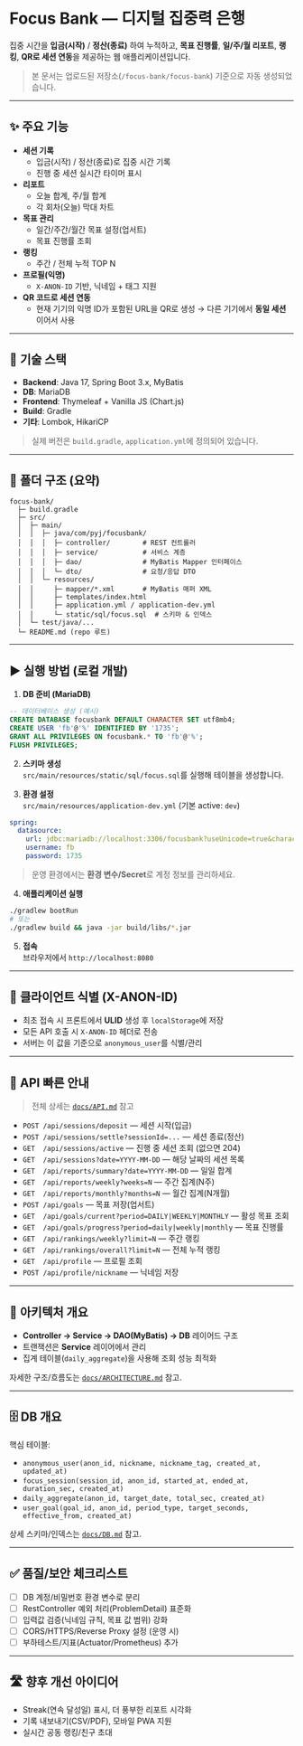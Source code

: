 # Focus Bank — 디지털 집중력 은행

집중 시간을 **입금(시작)** / **정산(종료)** 하여 누적하고, **목표 진행률**, **일/주/월 리포트**, **랭킹**, **QR로 세션 연동**을 제공하는 웹 애플리케이션입니다.

> 본 문서는 업로드된 저장소(`/focus-bank/focus-bank`) 기준으로 자동 생성되었습니다.

---

## ✨ 주요 기능
- **세션 기록**
  - 입금(시작) / 정산(종료)로 집중 시간 기록
  - 진행 중 세션 실시간 타이머 표시
- **리포트**
  - 오늘 합계, 주/월 합계
  - 각 회차(오늘) 막대 차트
- **목표 관리**
  - 일간/주간/월간 목표 설정(업서트)
  - 목표 진행률 조회
- **랭킹**
  - 주간 / 전체 누적 TOP N
- **프로필(익명)**
  - `X-ANON-ID` 기반, 닉네임 + 태그 지원
- **QR 코드로 세션 연동**
  - 현재 기기의 익명 ID가 포함된 URL을 QR로 생성 → 다른 기기에서 **동일 세션** 이어서 사용

---

## 🧱 기술 스택
- **Backend**: Java 17, Spring Boot 3.x, MyBatis
- **DB**: MariaDB
- **Frontend**: Thymeleaf + Vanilla JS (Chart.js)
- **Build**: Gradle
- **기타**: Lombok, HikariCP

> 실제 버전은 `build.gradle`, `application.yml`에 정의되어 있습니다.

---

## 📁 폴더 구조 (요약)
```
focus-bank/
  ├─ build.gradle
  ├─ src/
  │  ├─ main/
  │  │  ├─ java/com/pyj/focusbank/
  │  │  │  ├─ controller/        # REST 컨트롤러
  │  │  │  ├─ service/           # 서비스 계층
  │  │  │  ├─ dao/               # MyBatis Mapper 인터페이스
  │  │  │  └─ dto/               # 요청/응답 DTO
  │  │  └─ resources/
  │  │     ├─ mapper/*.xml       # MyBatis 매퍼 XML
  │  │     ├─ templates/index.html
  │  │     ├─ application.yml / application-dev.yml
  │  │     └─ static/sql/focus.sql  # 스키마 & 인덱스
  │  └─ test/java/...
  └─ README.md (repo 루트)
```

---

## ▶️ 실행 방법 (로컬 개발)

1) **DB 준비 (MariaDB)**  
```sql
-- 데이터베이스 생성 (예시)
CREATE DATABASE focusbank DEFAULT CHARACTER SET utf8mb4;
CREATE USER 'fb'@'%' IDENTIFIED BY '1735';
GRANT ALL PRIVILEGES ON focusbank.* TO 'fb'@'%';
FLUSH PRIVILEGES;
```

2) **스키마 생성**  
`src/main/resources/static/sql/focus.sql`를 실행해 테이블을 생성합니다.

3) **환경 설정**  
`src/main/resources/application-dev.yml` (기본 active: `dev`)
```yaml
spring:
  datasource:
    url: jdbc:mariadb://localhost:3306/focusbank?useUnicode=true&characterEncoding=utf8
    username: fb
    password: 1735
```
> 운영 환경에서는 **환경 변수/Secret**로 계정 정보를 관리하세요.

4) **애플리케이션 실행**
```bash
./gradlew bootRun
# 또는
./gradlew build && java -jar build/libs/*.jar
```

5) **접속**  
브라우저에서 `http://localhost:8080`

---

## 🔐 클라이언트 식별 (X-ANON-ID)

- 최초 접속 시 프론트에서 **ULID** 생성 후 `localStorage`에 저장
- 모든 API 호출 시 `X-ANON-ID` 헤더로 전송
- 서버는 이 값을 기준으로 `anonymous_user`를 식별/관리

---

## 🔗 API 빠른 안내

> 전체 상세는 [`docs/API.md`](./docs/API.md) 참고

- `POST /api/sessions/deposit` — 세션 시작(입금)  
- `POST /api/sessions/settle?sessionId=...` — 세션 종료(정산)  
- `GET  /api/sessions/active` — 진행 중 세션 조회 (없으면 204)  
- `GET  /api/sessions?date=YYYY-MM-DD` — 해당 날짜의 세션 목록  
- `GET  /api/reports/summary?date=YYYY-MM-DD` — 일일 합계  
- `GET  /api/reports/weekly?weeks=N` — 주간 집계(N주)  
- `GET  /api/reports/monthly?months=N` — 월간 집계(N개월)  
- `POST /api/goals` — 목표 저장(업서트)  
- `GET  /api/goals/current?period=DAILY|WEEKLY|MONTHLY` — 활성 목표 조회  
- `GET  /api/goals/progress?period=daily|weekly|monthly` — 목표 진행률  
- `GET  /api/rankings/weekly?limit=N` — 주간 랭킹  
- `GET  /api/rankings/overall?limit=N` — 전체 누적 랭킹  
- `GET  /api/profile` — 프로필 조회  
- `POST /api/profile/nickname` — 닉네임 저장

---

## 🧩 아키텍처 개요

- **Controller → Service → DAO(MyBatis) → DB** 레이어드 구조
- 트랜잭션은 **Service** 레이어에서 관리
- 집계 테이블(`daily_aggregate`)을 사용해 조회 성능 최적화

자세한 구조/흐름도는 [`docs/ARCHITECTURE.md`](./docs/ARCHITECTURE.md) 참고.

---

## 🗄️ DB 개요

핵심 테이블:

- `anonymous_user(anon_id, nickname, nickname_tag, created_at, updated_at)`
- `focus_session(session_id, anon_id, started_at, ended_at, duration_sec, created_at)`
- `daily_aggregate(anon_id, target_date, total_sec, created_at)`
- `user_goal(goal_id, anon_id, period_type, target_seconds, effective_from, created_at)`

상세 스키마/인덱스는 [`docs/DB.md`](./docs/DB.md) 참고.

---

## ✅ 품질/보안 체크리스트

- [ ] DB 계정/비밀번호 환경 변수로 분리
- [ ] RestController 예외 처리(ProblemDetail) 표준화
- [ ] 입력값 검증(닉네임 규칙, 목표 값 범위) 강화
- [ ] CORS/HTTPS/Reverse Proxy 설정 (운영 시)
- [ ] 부하테스트/지표(Actuator/Prometheus) 추가

---

## 🛣️ 향후 개선 아이디어
- Streak(연속 달성일) 표시, 더 풍부한 리포트 시각화
- 기록 내보내기(CSV/PDF), 모바일 PWA 지원
- 실시간 공동 랭킹/친구 초대

